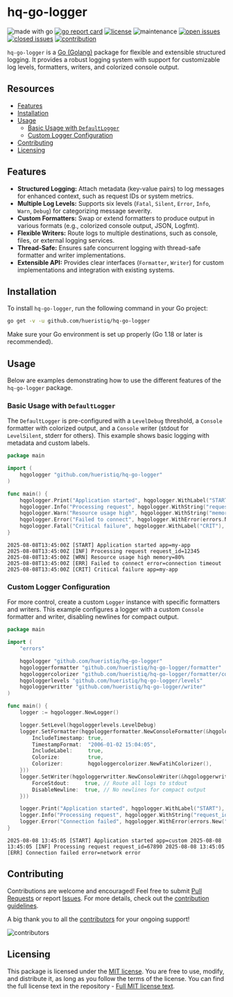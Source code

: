 # hq-go-logger

![made with go](https://img.shields.io/badge/made%20with-Go-1E90FF.svg) [![go report card](https://goreportcard.com/badge/github.com/hueristiq/hq-go-logger)](https://goreportcard.com/report/github.com/hueristiq/hq-go-logger) [![license](https://img.shields.io/badge/license-MIT-gray.svg?color=1E90FF)](https://github.com/hueristiq/hq-go-logger/blob/master/LICENSE) ![maintenance](https://img.shields.io/badge/maintained%3F-yes-1E90FF.svg) [![open issues](https://img.shields.io/github/issues-raw/hueristiq/hq-go-logger.svg?style=flat&color=1E90FF)](https://github.com/hueristiq/hq-go-logger/issues?q=is:issue+is:open) [![closed issues](https://img.shields.io/github/issues-closed-raw/hueristiq/hq-go-logger.svg?style=flat&color=1E90FF)](https://github.com/hueristiq/hq-go-logger/issues?q=is:issue+is:closed) [![contribution](https://img.shields.io/badge/contributions-welcome-1E90FF.svg)](https://github.com/hueristiq/hq-go-logger/blob/master/CONTRIBUTING.md)

`hq-go-logger` is a [Go (Golang)](https://golang.org/) package for flexible and extensible structured logging. It provides a robust logging system with support for customizable log levels, formatters, writers, and colorized console output.

## Resources

- [Features](#features)
- [Installation](#installation)
- [Usage](#usage)
	- [Basic Usage with `DefaultLogger`](#basic-usage-with-defaultlogger)
	- [Custom Logger Configuration](#custom-logger-configuration)
- [Contributing](#contributing)
- [Licensing](#licensing)

## Features

- **Structured Logging:** Attach metadata (key-value pairs) to log messages for enhanced context, such as request IDs or system metrics.
- **Multiple Log Levels:** Supports six levels (`Fatal`, `Silent`, `Error`, `Info`, `Warn`, `Debug`) for categorizing message severity.
- **Custom Formatters:** Swap or extend formatters to produce output in various formats (e.g., colorized console output, JSON, Logfmt).
- **Flexible Writers:** Route logs to multiple destinations, such as console, files, or external logging services.
- **Thread-Safe:** Ensures safe concurrent logging with thread-safe formatter and writer implementations.
- **Extensible API:** Provides clear interfaces (`Formatter`, `Writer`) for custom implementations and integration with existing systems.

## Installation

To install `hq-go-logger`, run the following command in your Go project:

```bash
go get -v -u github.com/hueristiq/hq-go-logger
```

Make sure your Go environment is set up properly (Go 1.18 or later is recommended).

## Usage

Below are examples demonstrating how to use the different features of the `hq-go-logger` package.

### Basic Usage with `DefaultLogger`

The `DefaultLogger` is pre-configured with a `LevelDebug` threshold, a `Console` formatter with colorized output, and a `Console` writer (stdout for `LevelSilent`, stderr for others). This example shows basic logging with metadata and custom labels.

```go
package main

import (
	hqgologger "github.com/hueristiq/hq-go-logger"
)

func main() {
	hqgologger.Print("Application started", hqgologger.WithLabel("START"), hqgologger.WithString("app", "my-app"))
	hqgologger.Info("Processing request", hqgologger.WithString("request_id", "12345"))
	hqgologger.Warn("Resource usage high", hqgologger.WithString("memory", "80%"))
	hqgologger.Error("Failed to connect", hqgologger.WithError(errors.New("connection timeout")))
	hqgologger.Fatal("Critical failure", hqgologger.WithLabel("CRIT"), hqgologger.WithString("app", "my-app"))
}
```

```
2025-08-08T13:45:00Z [START] Application started app=my-app
2025-08-08T13:45:00Z [INF] Processing request request_id=12345
2025-08-08T13:45:00Z [WRN] Resource usage high memory=80%
2025-08-08T13:45:00Z [ERR] Failed to connect error=connection timeout
2025-08-08T13:45:00Z [CRIT] Critical failure app=my-app
```

### Custom Logger Configuration

For more control, create a custom `Logger` instance with specific formatters and writers. This example configures a logger with a custom `Console` formatter and writer, disabling newlines for compact output.

```go
package main

import (
	"errors"

	hqgologger "github.com/hueristiq/hq-go-logger"
	hqgologgerformatter "github.com/hueristiq/hq-go-logger/formatter"
	hqgologgercolorizer "github.com/hueristiq/hq-go-logger/formatter/colorizer"
	hqgologgerlevels "github.com/hueristiq/hq-go-logger/levels"
	hqgologgerwritter "github.com/hueristiq/hq-go-logger/writer"
)

func main() {
	logger := hqgologger.NewLogger()

	logger.SetLevel(hqgologgerlevels.LevelDebug)
	logger.SetFormatter(hqgologgerformatter.NewConsoleFormatter(&hqgologgerformatter.ConsoleFormatterConfiguration{
		IncludeTimestamp: true,
		TimestampFormat:  "2006-01-02 15:04:05",
		IncludeLabel:     true,
		Colorize:         true,
		Colorizer:        hqgologgercolorizer.NewFatihColorizer(),
	}))
	logger.SetWriter(hqgologgerwritter.NewConsoleWriter(&hqgologgerwritter.ConsoleWriterConfiguration{
		ForceStdout:     true, // Route all logs to stdout
		DisableNewline:  true, // No newlines for compact output
	}))

	logger.Print("Application started", hqgologger.WithLabel("START"), hqgologger.WithString("app", "custom"))
	logger.Info("Processing request", hqgologger.WithString("request_id", "67890"))
	logger.Error("Connection failed", hqgologger.WithError(errors.New("network error")))
}
```

```
2025-08-08 13:45:05 [START] Application started app=custom 2025-08-08 13:45:05 [INF] Processing request request_id=67890 2025-08-08 13:45:05 [ERR] Connection failed error=network error
```

## Contributing

Contributions are welcome and encouraged! Feel free to submit [Pull Requests](https://github.com/hueristiq/hq-go-logger/pulls) or report [Issues](https://github.com/hueristiq/hq-go-logger/issues). For more details, check out the [contribution guidelines](https://github.com/hueristiq/hq-go-logger/blob/master/CONTRIBUTING.md).

A big thank you to all the [contributors](https://github.com/hueristiq/hq-go-logger/graphs/contributors) for your ongoing support!

![contributors](https://contrib.rocks/image?repo=hueristiq/hq-go-logger&max=500)

## Licensing

This package is licensed under the [MIT license](https://opensource.org/license/mit). You are free to use, modify, and distribute it, as long as you follow the terms of the license. You can find the full license text in the repository - [Full MIT license text](https://github.com/hueristiq/hq-go-logger/blob/master/LICENSE).